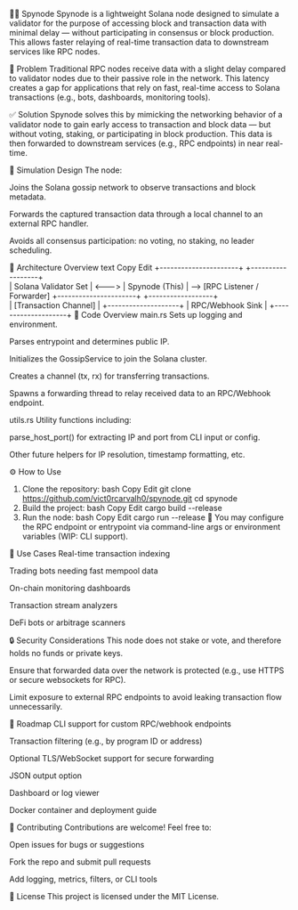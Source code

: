 🕵️‍♂️ Spynode
Spynode is a lightweight Solana node designed to simulate a validator for the purpose of accessing block and transaction data with minimal delay — without participating in consensus or block production. This allows faster relaying of real-time transaction data to downstream services like RPC nodes.

🚨 Problem
Traditional RPC nodes receive data with a slight delay compared to validator nodes due to their passive role in the network. This latency creates a gap for applications that rely on fast, real-time access to Solana transactions (e.g., bots, dashboards, monitoring tools).

✅ Solution
Spynode solves this by mimicking the networking behavior of a validator node to gain early access to transaction and block data — but without voting, staking, or participating in block production. This data is then forwarded to downstream services (e.g., RPC endpoints) in near real-time.

🧪 Simulation Design
The node:

Joins the Solana gossip network to observe transactions and block metadata.

Forwards the captured transaction data through a local channel to an external RPC handler.

Avoids all consensus participation: no voting, no staking, no leader scheduling.

🧠 Architecture Overview
text
Copy
Edit
 +----------------------+         +------------------+     
 | Solana Validator Set | <--->  |   Spynode (This) | -->  [RPC Listener / Forwarder]
 +----------------------+         +------------------+     
                                        |
                              [Transaction Channel]
                                        |
                              +--------------------+
                              |  RPC/Webhook Sink  |
                              +--------------------+
🧾 Code Overview
main.rs
Sets up logging and environment.

Parses entrypoint and determines public IP.

Initializes the GossipService to join the Solana cluster.

Creates a channel (tx, rx) for transferring transactions.

Spawns a forwarding thread to relay received data to an RPC/Webhook endpoint.

utils.rs
Utility functions including:

parse_host_port() for extracting IP and port from CLI input or config.

Other future helpers for IP resolution, timestamp formatting, etc.

⚙️ How to Use
1. Clone the repository:
bash
Copy
Edit
git clone https://github.com/vict0rcarvalh0/spynode.git
cd spynode
2. Build the project:
bash
Copy
Edit
cargo build --release
3. Run the node:
bash
Copy
Edit
cargo run --release
🔧 You may configure the RPC endpoint or entrypoint via command-line args or environment variables (WIP: CLI support).

🧠 Use Cases
Real-time transaction indexing

Trading bots needing fast mempool data

On-chain monitoring dashboards

Transaction stream analyzers

DeFi bots or arbitrage scanners

🔒 Security Considerations
This node does not stake or vote, and therefore holds no funds or private keys.

Ensure that forwarded data over the network is protected (e.g., use HTTPS or secure websockets for RPC).

Limit exposure to external RPC endpoints to avoid leaking transaction flow unnecessarily.

📌 Roadmap
 CLI support for custom RPC/webhook endpoints

 Transaction filtering (e.g., by program ID or address)

 Optional TLS/WebSocket support for secure forwarding

 JSON output option

 Dashboard or log viewer

 Docker container and deployment guide

🤝 Contributing
Contributions are welcome! Feel free to:

Open issues for bugs or suggestions

Fork the repo and submit pull requests

Add logging, metrics, filters, or CLI tools

🪪 License
This project is licensed under the MIT License.
